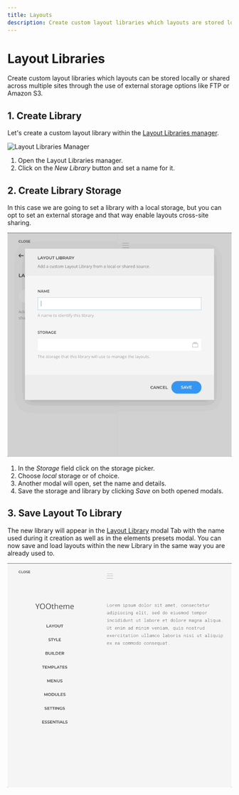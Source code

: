 ```yaml
---
title: Layouts
description: Create custom layout libraries which layouts are stored locally or shared across sites
---
```


# Layout Libraries

Create custom layout libraries which layouts can be stored locally or shared across multiple sites through the use of external storage options like FTP or Amazon S3.

<!--@include: ../_partials/enable-addon.md-->

## 1. Create Library

Let's create a custom layout library within the [Layout Libraries manager](/essentials-for-yootheme-pro/settings.html#layout-libraries).

![Layout Libraries Manager](/essentials-for-yootheme-pro/assets/layout-libraries-manager.gif)

1. Open the Layout Libraries manager.
1. Click on the _New Library_ button and set a name for it.

## 2. Create Library Storage

In this case we are going to set a library with a local storage, but you can opt to set an external storage and that way enable layouts cross-site sharing.

![Create Layout Library](./assets/create-library.gif)

1. In the _Storage_ field click on the storage picker.
1. Choose _local_ storage or of choice.
1. Another modal will open, set the name and details.
1. Save the storage and library by clicking _Save_ on both opened modals.

## 3. Save Layout To Library

The new library will appear in the [Layout Library](https://yootheme.com/support/yootheme-pro/joomla/layout-library) modal Tab with the name used during it creation as well as in the elements presets modal. You can now save and load layouts within the new Library in the same way you are already used to.

![Save Layout To Library](./assets/save-to-library.gif)
